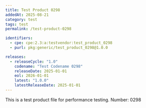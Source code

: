 ```yaml
---
title: Test Product 0298
addedAt: 2025-08-21
category: test
tags: test
permalink: /test-product-0298

identifiers:
  - cpe: cpe:2.3:a:testvendor:test_product_0298
  - purl: pkg:generic/test_product_0298@1.0.0

releases:
  - releaseCycle: "1.0"
    codename: "Test Codename 0298"
    releaseDate: 2025-01-01
    eol: 2026-01-01
    latest: "1.0.0"
    latestReleaseDate: 2025-01-01
---
```


This is a test product file for performance testing. Number: 0298
